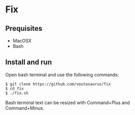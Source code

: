 # Fix

## Prequisites

- MacOSX
- Bash

## Install and run

Open bash terminal and use the following commands:
```
$ git clone https://github.com/voutasaurus/fix
$ cd fix
$ ./fix.sh
```

Bash terminal text can be resized with Command+Plus and Command+Minus.
